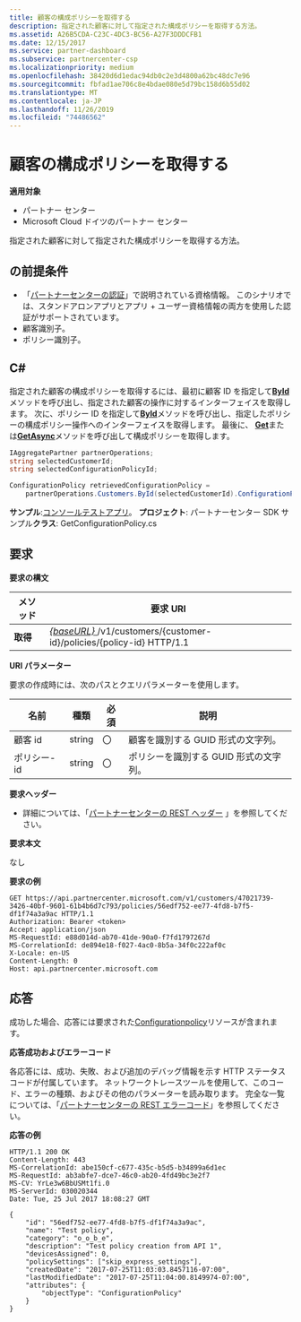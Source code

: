 ```yaml
---
title: 顧客の構成ポリシーを取得する
description: 指定された顧客に対して指定された構成ポリシーを取得する方法。
ms.assetid: A26B5CDA-C23C-4DC3-BC56-A27F3DDDCFB1
ms.date: 12/15/2017
ms.service: partner-dashboard
ms.subservice: partnercenter-csp
ms.localizationpriority: medium
ms.openlocfilehash: 38420d6d1edac94db0c2e3d4800a62bc48dc7e96
ms.sourcegitcommit: fbfad1ae706c8e4bdae080e5d79bc158d6b55d02
ms.translationtype: MT
ms.contentlocale: ja-JP
ms.lasthandoff: 11/26/2019
ms.locfileid: "74486562"
---
```

# <a name="retrieve-a-customers-configuration-policy"></a>顧客の構成ポリシーを取得する


**適用対象**

- パートナー センター
- Microsoft Cloud ドイツのパートナー センター

指定された顧客に対して指定された構成ポリシーを取得する方法。

## <a name="span-idprerequisitesspan-idprerequisitesspan-idprerequisitesprerequisites"></a><span id="Prerequisites"/><span id="prerequisites"/><span id="PREREQUISITES"/>の前提条件


- 「[パートナーセンターの認証](partner-center-authentication.md)」で説明されている資格情報。 このシナリオでは、スタンドアロンアプリとアプリ + ユーザー資格情報の両方を使用した認証がサポートされています。
- 顧客識別子。
- ポリシー識別子。

## <a name="span-idc_span-idc_c"></a><span id="C_"/><span id="c_"/>C#


指定された顧客の構成ポリシーを取得するには、最初に顧客 ID を指定して[**ById**](https://docs.microsoft.com/dotnet/api/microsoft.store.partnercenter.customers.icustomercollection.byid)メソッドを呼び出し、指定された顧客の操作に対するインターフェイスを取得します。 次に、ポリシー ID を指定して[**ById**](https://docs.microsoft.com/dotnet/api/microsoft.store.partnercenter.devicesdeployment.iconfigurationpolicycollection.byid)メソッドを呼び出し、指定したポリシーの構成ポリシー操作へのインターフェイスを取得します。 最後に、 [**Get**](https://docs.microsoft.com/dotnet/api/microsoft.store.partnercenter.devicesdeployment.iconfigurationpolicy.get)または[**GetAsync**](https://docs.microsoft.com/dotnet/api/microsoft.store.partnercenter.devicesdeployment.iconfigurationpolicy.getasync)メソッドを呼び出して構成ポリシーを取得します。

``` csharp
IAggregatePartner partnerOperations;
string selectedCustomerId;
string selectedConfigurationPolicyId;

ConfigurationPolicy retrievedConfigurationPolicy = 
    partnerOperations.Customers.ById(selectedCustomerId).ConfigurationPolicies.ById(selectedConfigurationPolicyId).Get();
```

**サンプル**:[コンソールテストアプリ](console-test-app.md)。 **プロジェクト**: パートナーセンター SDK サンプル**クラス**: GetConfigurationPolicy.cs

## <a name="span-idrequestspan-idrequestspan-idrequestrequest"></a><span id="Request"/><span id="request"/><span id="REQUEST"/>要求


**要求の構文**

| メソッド  | 要求 URI                                                                                          |
|---------|------------------------------------------------------------------------------------------------------|
| **取得** | [ *{baseURL}* ](partner-center-rest-urls.md)/v1/customers/{customer-id}/policies/{policy-id} HTTP/1.1 |

 

**URI パラメーター**

要求の作成時には、次のパスとクエリパラメーターを使用します。

| 名前        | 種類   | 必須 | 説明                                           |
|-------------|--------|----------|-------------------------------------------------------|
| 顧客 id | string | 〇      | 顧客を識別する GUID 形式の文字列。 |
| ポリシー-id   | string | 〇      | ポリシーを識別する GUID 形式の文字列。   |

 

**要求ヘッダー**

- 詳細については、「[パートナーセンターの REST ヘッダー](headers.md) 」を参照してください。

**要求本文**

なし

**要求の例**

```http
GET https://api.partnercenter.microsoft.com/v1/customers/47021739-3426-40bf-9601-61b4b6d7c793/policies/56edf752-ee77-4fd8-b7f5-df1f74a3a9ac HTTP/1.1
Authorization: Bearer <token> 
Accept: application/json
MS-RequestId: e88d014d-ab70-41de-90a0-f7fd1797267d
MS-CorrelationId: de894e18-f027-4ac0-8b5a-34f0c222af0c
X-Locale: en-US
Content-Length: 0
Host: api.partnercenter.microsoft.com
```

## <a name="span-idresponsespan-idresponsespan-idresponseresponse"></a><span id="Response"/><span id="response"/><span id="RESPONSE"/>応答


成功した場合、応答には要求された[Configurationpolicy](device-deployment-resources.md#configurationpolicy)リソースが含まれます。

**応答成功およびエラーコード**

各応答には、成功、失敗、および追加のデバッグ情報を示す HTTP ステータスコードが付属しています。 ネットワークトレースツールを使用して、このコード、エラーの種類、およびその他のパラメーターを読み取ります。 完全な一覧については、「[パートナーセンターの REST エラーコード](error-codes.md)」を参照してください。

**応答の例**

```http
HTTP/1.1 200 OK
Content-Length: 443
MS-CorrelationId: abe150cf-c677-435c-b5d5-b34899a6d1ec
MS-RequestId: ab3abfe7-dce7-46c0-ab20-4fd49bc3e2f7
MS-CV: YrLe3w6BbUSMt1fi.0
MS-ServerId: 030020344
Date: Tue, 25 Jul 2017 18:08:27 GMT

{
    "id": "56edf752-ee77-4fd8-b7f5-df1f74a3a9ac",
    "name": "Test policy",
    "category": "o_o_b_e",
    "description": "Test policy creation from API 1",
    "devicesAssigned": 0,
    "policySettings": ["skip_express_settings"],
    "createdDate": "2017-07-25T11:03:03.8457116-07:00",
    "lastModifiedDate": "2017-07-25T11:04:00.8149974-07:00",
    "attributes": {
        "objectType": "ConfigurationPolicy"
    }
}
```

 

 




